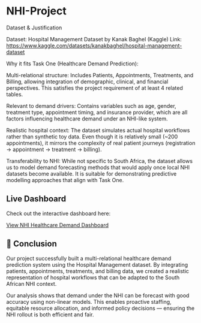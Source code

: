 # NHI-Project
Dataset & Justification

Dataset: Hospital Management Dataset by Kanak Baghel (Kaggle) Link: https://www.kaggle.com/datasets/kanakbaghel/hospital-management-dataset

Why it fits Task One (Healthcare Demand Prediction):

Multi-relational structure: Includes Patients, Appointments, Treatments, and Billing, allowing integration of demographic, clinical, and financial perspectives. This satisfies the project requirement of at least 4 related tables.

Relevant to demand drivers: Contains variables such as age, gender, treatment type, appointment timing, and insurance provider, which are all factors influencing healthcare demand under an NHI-like system.

Realistic hospital context: The dataset simulates actual hospital workflows rather than synthetic toy data. Even though it is relatively small (~200 appointments), it mirrors the complexity of real patient journeys (registration → appointment → treatment → billing).

Transferability to NHI: While not specific to South Africa, the dataset allows us to model demand forecasting methods that would apply once local NHI datasets become available. It is suitable for demonstrating predictive modelling approaches that align with Task One.



## Live Dashboard

Check out the interactive dashboard here:

[View NHI Healthcare Demand Dashboard](https://nhi-project-quddd7i4l5n7daj8vgez5n.streamlit.app/)




## 📑 Conclusion

Our project successfully built a multi-relational healthcare demand prediction system using the Hospital Management dataset. By integrating patients, appointments, treatments, and billing data, we created a realistic representation of hospital workflows that can be adapted to the South African NHI context.

Our analysis shows that demand under the NHI can be forecast with good accuracy using non-linear models. This enables proactive staffing, equitable resource allocation, and informed policy decisions — ensuring the NHI rollout is both efficient and fair.
